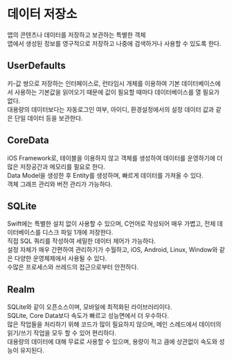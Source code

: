 # 데이터 저장소

앱의 콘텐츠나 데이터를 저장하고 보관하는 특별한 객체<br>
앱에서 생성된 정보를 영구적으로 저장하고 나중에 검색하거나 사용할 수 있도록 한다.<br>

## UserDefaults
키-값 쌍으로 저장하는 인터페이스로, 런타임시 개체를 이용하여 기본 데이터베이스에서 사용하는 기본값을 읽어오기 때문에 값이 필요할 때마다 데이터베이스를 열 필요가 없다.<br>
대용량의 데이터보다는 자동로그인 여부, 아이디, 환경설정에서의 설정 데이터 값과 같은 단일 데이터 등을 보관한다.<br>

## CoreData
iOS Framework로, 테이블을 이용하지 않고 객체를 생성하여 데이터를 운영하기에 더 많은 저장공간과 메모리를 필요로 한다.<br>
Data Model을 생성한 후 Entity를 생성하며, 빠르게 데이터를 가져올 수 있다.<br>
객체 그래프 관리와 버전 관리가 가능하다.<br>

## SQLite
Swift에는 특별한 설치 없이 사용할 수 있으며, C언어로 작성되어 매우 가볍고, 전체 데이터베이스를 디스크 파일 1개에 저장한다.<br>
직접 SQL 쿼리를 작성하여 세밀한 데이터 제어가 가능하다.<br>
설정 자체가 매우 간편하여 관리하기가 수월하고, iOS, Android, Linux, Window와 같은 다양한 운영체제에서 사용될 수 있다.<br>
수많은 프로세스와 쓰레드의 접근으로부터 안전하다.<br>

## Realm
SQLite와 같이 오픈소스이며, 모바일에 최적화된 라이브러리이다.<br>
SQLite, Core Data보다 속도가 빠르고 성능면에서 더 우수하다.<br>
많은 작업들을 처리하기 위해 코드가 많이 필요하지 않으며, 메인 스레드에서 데이터의 읽기/쓰기 작업을 모두 할 수 있어 편리하다.<br>
대용량의 데이터에 대해 무료로 사용할 수 있으며, 용량이 적고 큼에 상관없이 속도와 성능이 유지된다.<br>
